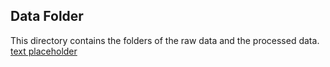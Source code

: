## Data Folder
This directory contains the folders of the raw data and the processed data.
[text placeholder](https://archive.ics.uci.edu/ml/datasets/bike+sharing+dataset)